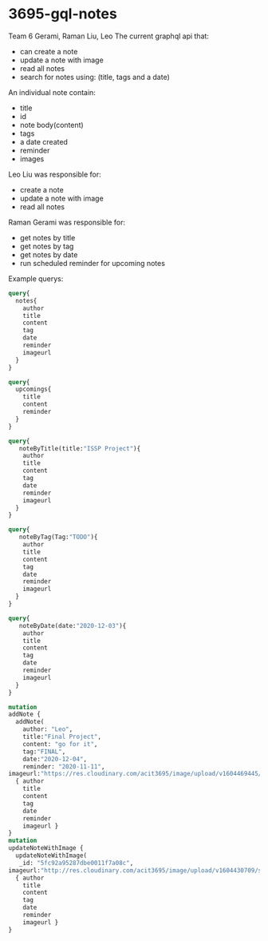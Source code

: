 # 3695-gql-notes
Team 6
    Gerami, Raman
    Liu, Leo
The current graphql api that:
- can create a note
- update a note with image
- read all notes
- search for notes using: (title, tags and a date)

An individual note contain:
- title
- id
- note body(content)
- tags
- a date created
- reminder
- images

Leo Liu was responsible for:
- create a note
- update a note with image
- read all notes

Raman Gerami was responsible for:
- get notes by title
- get notes by tag
- get notes by date
- run scheduled reminder for upcoming notes

Example querys:
```graphql
query{ 
  notes{ 
    author 
    title 
    content 
    tag
    date
    reminder
    imageurl
  } 
}

query{ 
  upcomings{ 
    title 
    content 
    reminder
  } 
}

query{ 
   noteByTitle(title:"ISSP Project"){ 
    author 
    title 
    content 
    tag
    date
    reminder
    imageurl
  } 
}

query{ 
   noteByTag(Tag:"TODO"){ 
    author 
    title 
    content 
    tag
    date
    reminder
    imageurl
  } 
}

query{ 
   noteByDate(date:"2020-12-03"){ 
    author 
    title 
    content 
    tag
    date
    reminder
    imageurl
  } 
}

mutation 
addNote { 
  addNote( 
    author: "Leo", 
    title:"Final Project", 
    content: "go for it",
    tag:"FINAL",
    date:"2020-12-04",
    reminder: "2020-11-11",
imageurl:"https://res.cloudinary.com/acit3695/image/upload/v1604469445/screenshot_1.png") 
  { author 
    title 
    content 
    tag 
    date 
    reminder 
    imageurl } 
} 
mutation 
updateNoteWithImage { 
  updateNoteWithImage( 
   _id: "5fc92a95287dbe0011f7a08c", 
imageurl:"http://res.cloudinary.com/acit3695/image/upload/v1604430709/samples/landscapes/nature-mountains.jpg") 
  { author 
    title 
    content 
    tag 
    date 
    reminder 
    imageurl } 
} 

```
